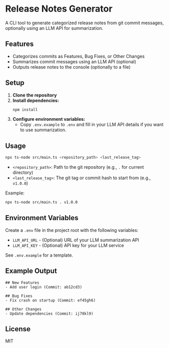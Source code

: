 # Release Notes Generator

A CLI tool to generate categorized release notes from git commit messages, optionally using an LLM API for summarization.

## Features
- Categorizes commits as Features, Bug Fixes, or Other Changes
- Summarizes commit messages using an LLM API (optional)
- Outputs release notes to the console (optionally to a file)

## Setup

1. **Clone the repository**
2. **Install dependencies:**
   ```bash
   npm install
   ```
3. **Configure environment variables:**
   - Copy `.env.example` to `.env` and fill in your LLM API details if you want to use summarization.

## Usage

```bash
npx ts-node src/main.ts <repository_path> <last_release_tag>
```
- `<repository_path>`: Path to the git repository (e.g., `.` for current directory)
- `<last_release_tag>`: The git tag or commit hash to start from (e.g., `v1.0.0`)

Example:
```bash
npx ts-node src/main.ts . v1.0.0
```

## Environment Variables

Create a `.env` file in the project root with the following variables:

- `LLM_API_URL` - (Optional) URL of your LLM summarization API
- `LLM_API_KEY` - (Optional) API key for your LLM service

See `.env.example` for a template.

## Example Output
```
## New Features
- Add user login (Commit: ab12cd3)

## Bug Fixes
- Fix crash on startup (Commit: ef45gh6)

## Other Changes
- Update dependencies (Commit: ij78kl9)
```

## License
MIT 